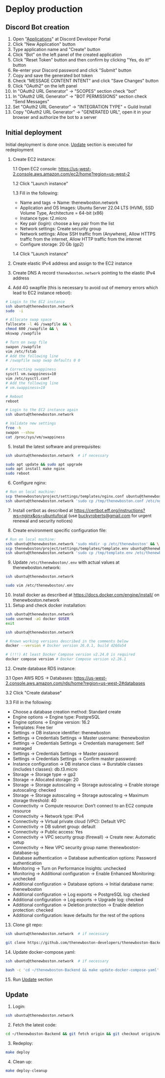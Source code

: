 # Deploy production

## Discord Bot creation

1. Open "[Applications](https://discord.com/developers/applications)" at Discord Developer Portal
2. Click "New Application" button
3. Type application name and "Create" button
4. Click "Bot" on the left panel of the created application
5. Click "Reset Token" button and then confirm by clicking "Yes, do it!" button
6. Re-enter your Discord password and click "Submit" button
7. Copy and save the generated bot token
8. Check "MESSAGE CONTENT INTENT" and click "Save Changes" button
9. Click "OAuth2" on the left panel
10. In "OAuth2 URL Generator" -> "SCOPES" section check "bot"
11. In "OAuth2 URL Generator" -> "BOT PERMISSIONS" section check "Send Messages"
12. Set "OAuth2 URL Generator" -> "INTEGRATION TYPE" = Guild Install
13. Copy "OAuth2 URL Generator" -> "GENERATED URL", open it in your browser and authorize the bot to a server

## Initial deployment

Initial deployment is done once. [Update](#Update) section is executed for redeployment

1. Create EC2 instance:

   1.1 Open EC2 console: https://us-west-2.console.aws.amazon.com/ec2/home?region=us-west-2

   1.2 Click "Launch instance"

   1.3 Fill in the following:

   - Name and tags -> Name: thenewboston.network
   - Application and OS Images: Ubuntu Server 22.04 LTS (HVM), SSD Volume Type, Architecture = 64-bit (x86)
   - Instance type: t2.micro
   - Key pair (login): choose a key pair from the list
   - Network settings: Create security group
   - Network settings: Allow SSH traffic from (Anywhere), Allow HTTPS traffic from the internet, Allow HTTP traffic from the internet
   - Configure storage: 20 Gb (gp2)

   1.4 Click "Launch instance"

2. Create elastic IPv4 address and assign to the EC2 instance
3. Create DNS A record `thenewboston.network` pointing to the elastic IPv4 address
4. Add 4G swapfile (this is necessary to avoid out of memory errors which lead to EC2 instance reboot):

```bash
# Login to the EC2 instance
ssh ubuntu@thenewboston.network
sudo  -i

# Allocate swap space
fallocate -l 4G /swapfile && \
chmod 600 /swapfile && \
mkswap /swapfile

# Turn on swap file
swapon /swapfile
vim /etc/fstab
# Add the following line
# /swapfile swap swap defaults 0 0

# Correcting swappiness
sysctl vm.swappiness=10
vim /etc/sysctl.conf
# Add the following line
# vm.swappiness=10

# Reboot
reboot

# Login to the EC2 instance again
ssh ubuntu@thenewboston.network

# Validate new settings
free -h
swapon --show
cat /proc/sys/vm/swappiness
```

5. Install the latest software and prerequisites:

```bash
ssh ubuntu@thenewboston.network  # if necessary

sudo apt update && sudo apt upgrade
sudo apt install make nginx
sudo reboot
```

6. Configure nginx:
```bash
# Run on local machine:
scp thenewboston/project/settings/templates/nginx.conf ubuntu@thenewboston.network:/tmp/thenewboston.conf && \
ssh ubuntu@thenewboston.network 'sudo cp /tmp/thenewboston.conf /etc/nginx/sites-available/ && sudo ln -s /etc/nginx/sites-available/thenewboston.conf /etc/nginx/sites-enabled/thenewboston.conf && sudo rm /etc/nginx/sites-available/default'
```

7. Install certbot as described at https://certbot.eff.org/instructions?ws=nginx&os=ubuntufocal
   (use buckyroberts@gmail.com for urgent renewal and security notices)

8. Create environment specific configuration file:

```bash
# Run on local machine:
ssh ubuntu@thenewboston.network 'sudo mkdir -p /etc/thenewboston' && \
scp thenewboston/project/settings/templates/template.env ubuntu@thenewboston.network:/tmp/template.env && \
ssh ubuntu@thenewboston.network 'sudo cp /tmp/template.env /etc/thenewboston/.env'
```

9. Update `/etc/thenewboston/.env` with actual values at thenewboston.network:

```bash
ssh ubuntu@thenewboston.network

sudo vim /etc/thenewboston/.env
```
   
10. Install docker as described at https://docs.docker.com/engine/install/ on thenewboston.network
11. Setup and check docker installation:

```bash
ssh ubuntu@thenewboston.network
sudo usermod -aG docker $USER
exit

ssh ubuntu@thenewboston.network

# Known working versions described in the comments below 
docker --version # Docker version 26.0.1, build d260a54

# (!!!) At least Docker Compose version v2.24.0 is required
docker compose version # Docker Compose version v2.26.1
```

12. Create database RDS instance:

   3.1 Open AWS RDS -> Databases: https://us-west-2.console.aws.amazon.com/rds/home?region=us-west-2#databases

   3.2 Click "Create database"

   3.3 Fill in the following:

   - Choose a database creation method: Standard create
   - Engine options -> Engine type: PostgreSQL
   - Engine options -> Engine version: 16.2
   - Templates: Free tier
   - Settings -> DB instance identifier: thenewboston
   - Settings -> Credentials Settings -> Master username: thenewboston
   - Settings -> Credentials Settings -> Credentials management: Self managed
   - Settings -> Credentials Settings -> Master password: <replace with password>
   - Settings -> Credentials Settings -> Confirm master password: <replace with password>
   - Instance configuration -> DB instance class -> Burstable classes (includes t classes): db.t3.micro
   - Storage -> Storage type -> gp2
   - Storage -> Allocated storage: 20
   - Storage -> Storage autoscaling -> Storage autoscaling -> Enable storage autoscaling: checked
   - Storage -> Storage autoscaling -> Storage autoscaling -> Maximum storage threshold: 40
   - Connectivity -> Compute resource: Don’t connect to an EC2 compute resource
   - Connectivity -> Network type: IPv4
   - Connectivity -> Virtual private cloud (VPC): Default VPC
   - Connectivity -> DB subnet group: default
   - Connectivity -> Public access: Yes
   - Connectivity -> VPC security group (firewall) -> Create new: Automatic setup
   - Connectivity -> New VPC security group name: thenewboston-database-sg
   - Database authentication -> Database authentication options: Password authentication
   - Monitoring -> Turn on Performance Insights: unchecked
   - Monitoring -> Additional configuration -> Enable Enhanced Monitoring: unchecked
   - Additional configuration -> Database options -> Initial database name: thenewboston
   - Additional configuration -> Log exports -> PostgreSQL log: checked
   - Additional configuration -> Log exports -> Upgrade log: checked
   - Additional configuration -> Deletion protection -> Enable deletion protection: checked
   - Additional configuration: leave defaults for the rest of the options

13. Clone git repo:

```bash
ssh ubuntu@thenewboston.network  # if necessary

git clone https://github.com/thenewboston-developers/thenewboston-Backend.git
```

14. Update docker-compose.yaml:

```bash
ssh ubuntu@thenewboston.network  # if necessary

bash -c 'cd ~/thenewboston-Backend && make update-docker-compose-yaml'
```

15. Run [Update](#Update) section

## Update
1. Login:

```bash
ssh ubuntu@thenewboston.network
```

2. Fetch the latest code:

```bash
cd ~/thenewboston-Backend && git fetch origin && git checkout origin/master
```

3. Redeploy:

```bash
make deploy
```

4. Clean up:

```bash
make deploy-cleanup
```
